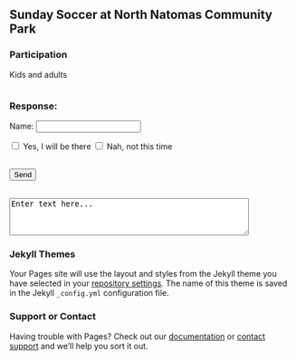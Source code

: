 ## Sunday Soccer at North Natomas Community Park


### Participation 

Kids and adults 

```markdown

```

<!DOCTYPE html>
<html>
<body>
<form action="mailto:secerbeg@gmail.com" method="post" enctype="text/plain" id="usrform">

### Response:
 
 Name: <input type="text" name="usrname"> 

<input type="checkbox" name="response" value="Yes" /> Yes, I will be there
<input type="checkbox" name="response" value="No" /> Nah, not this time
<br>
<br>
  
  <input type="submit" value="Send">
</form>
<br>
<textarea rows="4" cols="50" name="comment" form="usrform">
Enter text here...</textarea>

<p></p>

<p></p>

</body>
</html>


### Jekyll Themes

Your Pages site will use the layout and styles from the Jekyll theme you have selected in your [repository settings](https://github.com/secerbeg/sundaysoccer.github.io/settings). The name of this theme is saved in the Jekyll `_config.yml` configuration file.

### Support or Contact

Having trouble with Pages? Check out our [documentation](https://help.github.com/categories/github-pages-basics/) or [contact support](https://github.com/contact) and we’ll help you sort it out.
